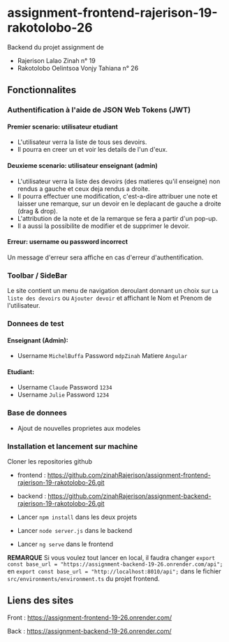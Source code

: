 # assignment-frontend-rajerison-19-rakotolobo-26
Backend du projet assignment de 
- Rajerison Lalao Zinah n° 19 
- Rakotolobo Oelintsoa Vonjy Tahiana n° 26

## Fonctionnalites

### Authentification à l'aide de JSON Web Tokens (JWT)

#### Premier scenario: utilisateur etudiant
- L'utilisateur verra la liste de tous ses devoirs.
- Il pourra en creer un et voir les details de l'un d'eux.

#### Deuxieme scenario: utilisateur enseignant (admin)
- L'utilisateur verra la liste des devoirs (des matieres qu'il enseigne) non rendus a gauche et ceux deja rendus a droite.
- Il pourra effectuer une modification, c'est-a-dire attribuer une note et laisser une remarque, sur un devoir en le deplacant de gauche a droite (drag & drop).
- L'attribution de la note et de la remarque se fera a partir d'un pop-up.
- Il a aussi la possibilite de modifier et de supprimer le devoir.

#### Erreur: username ou password incorrect
Un message d'erreur sera affiche en cas d'erreur d'authentification.


### Toolbar / SideBar
Le site contient un menu de navigation deroulant donnant un choix sur `La liste des devoirs` ou `Ajouter devoir` et affichant le Nom et Prenom de l'utilisateur.


### Donnees de test

#### Enseignant (Admin):
- Username `MichelBuffa` Password `mdpZinah` Matiere `Angular`

#### Etudiant:
- Username `Claude` Password `1234`
- Username `Julie` Password `1234`


### Base de donnees

- Ajout de nouvelles proprietes aux modeles


### Installation et lancement sur machine

Cloner les repositories github
- frontend : https://github.com/zinahRajerison/assignment-frontend-rajerison-19-rakotolobo-26.git
- backend : https://github.com/zinahRajerison/assignment-backend-rajerison-19-rakotolobo-26.git

- Lancer `npm install` dans les deux projets
- Lancer `node server.js` dans le backend
- Lancer `ng serve` dans le frontend

**REMARQUE** 
Si vous voulez tout lancer en local, il faudra changer `export const base_url = "https://assignment-backend-19-26.onrender.com/api";` en `export const base_url = "http://localhost:8010/api";` dans le fichier `src/environments/environment.ts` du projet frontend.


## Liens des sites
Front : https://assignment-frontend-19-26.onrender.com/

Back : https://assignment-backend-19-26.onrender.com/ 
